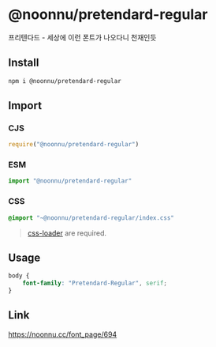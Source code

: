 # @noonnu/pretendard-regular
프리텐다드 - 세상에 이런 폰트가 나오다니 천재인듯

## Install
```sh
npm i @noonnu/pretendard-regular
```
## Import
### CJS
```js
require("@noonnu/pretendard-regular")
```
### ESM
```js
import "@noonnu/pretendard-regular"
```
### CSS 
```css
@import "~@noonnu/pretendard-regular/index.css"
```
> [css-loader](https://github.com/webpack-contrib/css-loader) are required.

## Usage
```css
body {
    font-family: "Pretendard-Regular", serif;
}
```

## Link
https://noonnu.cc/font_page/694